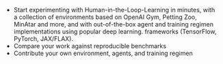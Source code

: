 -   Start experimenting with Human-in-the-Loop-Learning in minutes, with a collection of environments based on OpenAI Gym, Petting Zoo, MinAtar and more, and with out-of-the-box agent and training regimen implementations using popular deep learning. frameworks (TensorFlow, PyTorch, JAX/FLAX).
-   Compare your work against reproducible benchmarks
-   Contribute your own environment, agents, and training regimen

